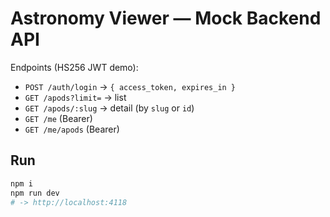 
# Astronomy Viewer — Mock Backend API

Endpoints (HS256 JWT demo):
- `POST /auth/login` → `{ access_token, expires_in }`
- `GET /apods?limit=` → list
- `GET /apods/:slug` → detail (by `slug` or `id`)
- `GET /me` (Bearer)
- `GET /me/apods` (Bearer)

## Run
```bash
npm i
npm run dev
# -> http://localhost:4118
```
